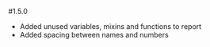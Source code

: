#1.5.0

* Added unused variables, mixins and functions to report
* Added spacing between names and numbers
